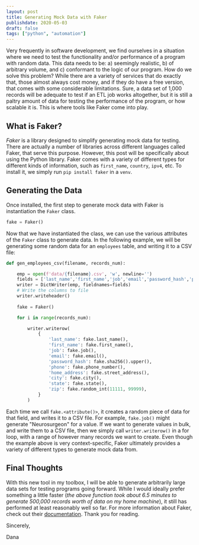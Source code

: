 ```yaml
---
layout: post
title: Generating Mock Data with Faker 
publishdate: 2020-05-03
draft: false
tags: ["python", "automation"] 
---
```


Very frequently in software development, we find ourselves in a situation where we need to test the functionality and/or performance of a program with random data. This data needs to be: a) seemingly realistic, b) of arbitrary volume, and c) conformant to the logic of our program. How do we solve this problem? While there are a variety of services that do exactly that, those almost always cost money, and if they do have a free version, that comes with some considerable limitations. Sure, a data set of 1,000 records will be adequate to test if an ETL job works altogether, but it is still a paltry amount of data for testing the performance of the program, or how scalable it is. This is where tools like Faker come into play.

## What is Faker?

*Faker* is a library designed to simplify generating mock data for testing. There are actually a number of libraries across different languages called Faker, that serve this purpose. However, this post will be specifically about using the Python library. Faker comes with a variety of different types for different kinds of information, such as `first_name`, `country`, `ipv4`, etc. To install it, we simply run `pip install faker` in a `venv`.

## Generating the Data

Once installed, the first step to generate mock data with Faker is instantiation the `Faker` class.

```python 
fake = Faker()
```
Now that we have instantiated the class, we can use the various attributes of the `Faker` class to generate data. In the following example, we will be generating some random data for an `employees` table, and writing it to a CSV file:

```python
def gen_employees_csv(filename, records_num):

    emp = open(f'data/{filename}.csv', 'w', newline='')
    fields = ['last_name','first_name','job','email','password_hash','phone','home_address','city','state','zip']
    writer = DictWriter(emp, fieldnames=fields)
    # Write the columns to file
    writer.writeheader()
    
    fake = Faker()

    for i in range(records_num):

        writer.writerow(
            {
                'last_name': fake.last_name(),
                'first_name': fake.first_name(),
                'job': fake.job(),
                'email': fake.email(),
                'password_hash': fake.sha256().upper(),
                'phone': fake.phone_number(),
                'home_address': fake.street_address(),
                'city': fake.city(),
                'state': fake.state(),
                'zip': fake.random_int(11111, 99999),
            }
        )
```
Each time we call `fake.<attribute()>`, it creates a random piece of data for that field, and writes it to a CSV file. For example, `fake.job()` might generate "Neurosurgeon" for a value. If we want to generate values in bulk, and write them to a CSV file, then we simply call `writer.writerow()` in a for loop, with a range of however many records we want to create. Even though the example above is very context-specific, Faker ultimately provides a variety of different types to generate mock data from.  

## Final Thoughts

With this new tool in my toolbox, I will be able to generate arbitrarily large data sets for testing programs going forward. While I would ideally prefer something a little faster (*the above function took about 6.5 minutes to generate 500,000 records worth of data on my home machine*), it still has performed at least reasonably well so far. For more information about Faker, check out their [documentation](https://faker.readthedocs.io/en/master/index.html). Thank you for reading.


Sincerely,

Dana